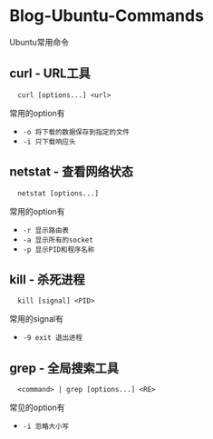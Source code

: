 # Blog-Ubuntu-Commands
Ubuntu常用命令

## curl - URL工具
```
  curl [options...] <url>
```
常用的option有

  - `-o 将下载的数据保存到指定的文件`
  - `-i 只下载响应头`

## netstat - 查看网络状态
```
  netstat [options...]
```
常用的option有
  - `-r 显示路由表`
  - `-a 显示所有的socket`
  - `-p 显示PID和程序名称`
  
## kill - 杀死进程
```
  kill [signal] <PID>
```
常用的signal有
  - `-9 exit 退出进程`
  
## grep - 全局搜索工具
```
  <command> | grep [options...] <RE>
```
常见的option有

  - `-i 忽略大小写`
  
